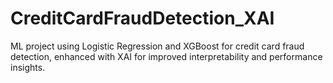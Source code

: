 # CreditCardFraudDetection_XAI
ML project using Logistic Regression and XGBoost for credit card fraud detection, enhanced with XAI for improved interpretability and performance insights.
